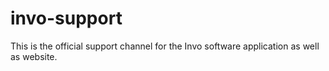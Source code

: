 # invo-support
This is the official support channel for the Invo software application as well as website.
